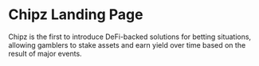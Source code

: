 # Chipz Landing Page
Chipz is the first to introduce DeFi-backed solutions for betting situations, allowing gamblers to stake assets and earn yield over time based on the result of major events.